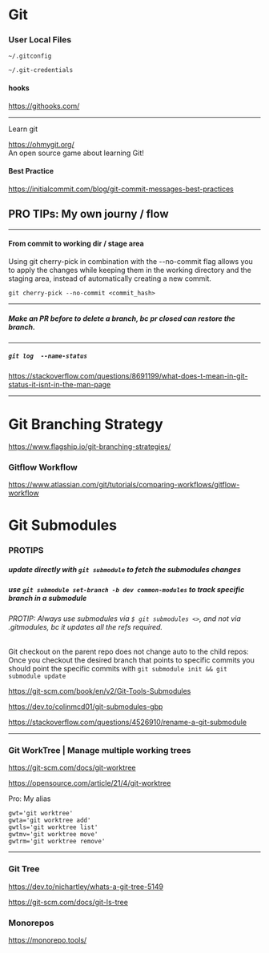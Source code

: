 # Git

### User Local Files

```
~/.gitconfig

~/.git-credentials
```

#### hooks

https://githooks.com/

---

Learn git

https://ohmygit.org/
<br>
An open source game about learning Git!

#### Best Practice
https://initialcommit.com/blog/git-commit-messages-best-practices

## PRO TIPs: My own journy / flow

---

#### From commit to working dir / stage area

Using git cherry-pick in combination with the --no-commit flag allows you to apply the changes while keeping them in the working directory and the staging area, instead of automatically creating a new commit. 

```
git cherry-pick --no-commit <commit_hash>
```

---

##### Make an PR before to delete a branch, bc pr closed can restore the branch.

---

##### `git log  --name-status`
https://stackoverflow.com/questions/8691199/what-does-t-mean-in-git-status-it-isnt-in-the-man-page

---

# Git Branching Strategy
https://www.flagship.io/git-branching-strategies/

###  Gitflow Workflow
https://www.atlassian.com/git/tutorials/comparing-workflows/gitflow-workflow


# Git Submodules

### PROTIPS

#####   update directly with  `git submodule` to fetch the submodules changes
##### use `git submodule set-branch -b dev common-modules` to track specific branch in a submodule
###### PROTIP: Always use submodules via `$ git submodules <>`, and not via .gitmodules, bc it updates all the refs required.

Git checkout on the parent repo does not change auto to the child repos:
Once you checkout the desired branch that points to specific commits
you should point the specific commits with `git submodule init && git submodule update`

https://git-scm.com/book/en/v2/Git-Tools-Submodules

https://dev.to/colinmcd01/git-submodules-gbp


https://stackoverflow.com/questions/4526910/rename-a-git-submodule

---

### Git WorkTree | Manage multiple working trees


https://git-scm.com/docs/git-worktree

https://opensource.com/article/21/4/git-worktree

Pro: My alias

```
gwt='git worktree'
gwta='git worktree add'
gwtls='git worktree list'
gwtmv='git worktree move'
gwtrm='git worktree remove'
```

---

### Git Tree

https://dev.to/nichartley/whats-a-git-tree-5149

https://git-scm.com/docs/git-ls-tree


### Monorepos
https://monorepo.tools/

